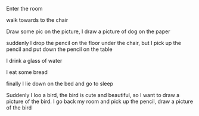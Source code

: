 Enter the room

walk towards to the chair

Draw some pic on the picture, I draw a picture of dog on the paper

suddenly I drop the pencil on the floor under the chair, but I pick up the pencil and put down the pencil on the table

I drink a glass of water

I eat some bread

finally I lie down on the bed and go to sleep

Suddenly I loo a bird, the bird is cute and beautiful, so I want to draw a picture of the bird. I go back my room and pick up the pencil, draw a picture of the bird
